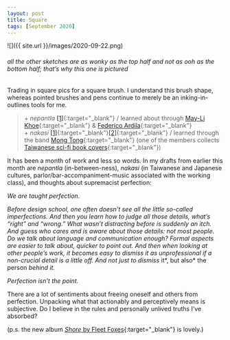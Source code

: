 ```yaml
---
layout: post
title: Square
tags: [September 2020]
---
```


![]({{ site.url }}/images/2020-09-22.png)
###### all the other sketches are as wonky as the top half and not as *ooh* as the bottom half; that’s why this one is pictured

Trading in square pics for a square brush. I understand this brush shape, whereas pointed brushes and pens continue to merely be an inking-in-outlines tools for me.

> \+ *nepantla* [[1]](https://en.wikipedia.org/wiki/Nepantla){:target="_blank"} / learned about through [May-Li Khoe](https://www.youtube.com/watch?v=MWVUEJSh7bo){:target="_blank"} & [Federico Ardila](https://www.youtube.com/watch?v=vut--TS7FoQ){:target="_blank"}  
\+ *nakasi* [[1]](https://en.wikipedia.org/wiki/Nakasi){:target="_blank"}[[2]](http://beingwendyhsu.info/?page_id=1194){:target="_blank"} / learned through the band [Mong Tong](https://wepresent.wetransfer.com/story/mong-tong/){:target="_blank"} (one of the members collects [Taiwanese sci-fi book covers](https://www.instagram.com/homyu_books/){:target="_blank"})

It has been a month of work and less so words. In my drafts from earlier this month are *nepantla* (in-between-ness), *nakasi* (in Taiwanese and Japanese cultures, parlor/bar-accompaniment-music associated with the working class), and thoughts about supremacist perfection:

*We are taught perfection.*

*Before design school, one often doesn’t see all the little so-called imperfections. And then you learn how to judge all those details, what’s “right” and “wrong.” What wasn’t distracting before is suddenly an itch. And guess who cares and is aware about those details: not most people. Do we talk about language and communication enough? Formal aspects are easier to talk about, quicker to point out. And then when looking at other people’s work, it becomes easy to dismiss it as unprofessional if a non-crucial detail is a little off. And not just to dismiss* it*, but also* the person *behind it.*

*Perfection isn’t the point.*

There are a lot of sentiments about freeing oneself and others from perfection. Unpacking what that actionably and perceptively means is subjective. Do I believe in the rules and personally unlived truths I’ve absorbed?

(p.s. the new album [*Shore* by Fleet Foxes](https://www.youtube.com/watch?v=tqVxd57H-cA&list=PLfsbuQF4YPohXa4nvblxJQX-_ptryBAle){:target="_blank"} is lovely.)
